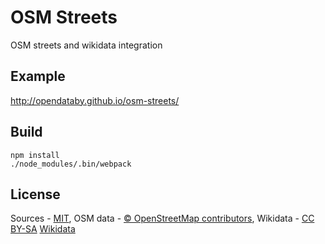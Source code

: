 # OSM Streets
OSM streets and wikidata integration

## Example
http://opendataby.github.io/osm-streets/

## Build
    npm install
    ./node_modules/.bin/webpack

## License
Sources - [MIT](https://raw.githubusercontent.com/opendataby/osm_streets/gh-pages/LICENSE.txt), OSM data - [© OpenStreetMap contributors](https://www.openstreetmap.org/copyright), Wikidata - [CC BY-SA](https://creativecommons.org/licenses/by-sa/3.0/) [Wikidata](https://www.wikidata.org/)
